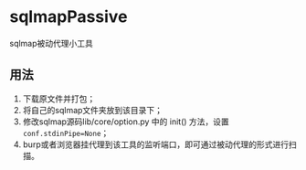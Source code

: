 # sqlmapPassive
sqlmap被动代理小工具

## 用法
1. 下载原文件并打包；
2. 将自己的sqlmap文件夹放到该目录下；
3. 修改sqlmap源码lib/core/option.py 中的 init() 方法，设置`conf.stdinPipe=None`；
4. burp或者浏览器挂代理到该工具的监听端口，即可通过被动代理的形式进行扫描。
